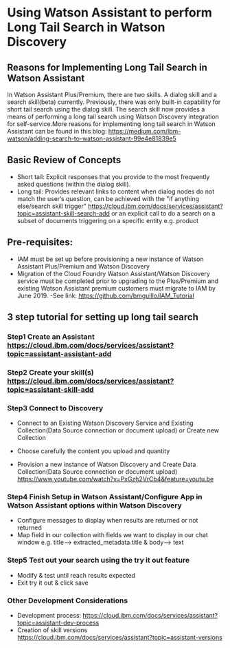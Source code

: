 # Using Watson Assistant to perform Long Tail Search in Watson Discovery

## Reasons for Implementing Long Tail Search in Watson Assistant

In Watson Assistant Plus/Premium, there are two skills. A dialog skill and a search skill(beta) currently. Previously, there was only built-in capability for short tail search using the dialog skill. The search skill now provides a means of performing a long tail search using Watson Discovery integration for self-service.More reasons for implementing long tail search in Watson Assistant can be found in this blog: https://medium.com/ibm-watson/adding-search-to-watson-assistant-99e4e81839e5


## Basic Review of Concepts
- Short tail: Explicit responses that you provide to the most frequently asked questions (within the dialog skill).<br>
- Long tail: Provides relevant links to content when dialog nodes do not match the user’s question, can be achieved with the                      "if anything else/search skill trigger" https://cloud.ibm.com/docs/services/assistant?topic=assistant-skill-search-add or an explicit call to do a search on a subset of documents triggering on a specific entity e.g. product


## Pre-requisites:
- IAM must be set up before provisioning a new instance of Watson Assistant Plus/Premium and Watson Discovery
- Migration of the Cloud Foundry Watson Assistant/Watson Discovery service must be completed prior to upgrading to the Plus/Premium and existing Watson Assistant premium customers must migrate to IAM by June 2019. 
-See link: https://github.com/bmguillo/IAM_Tutorial
  
  
## 3 step tutorial for setting up long tail search


### Step1 Create an Assistant https://cloud.ibm.com/docs/services/assistant?topic=assistant-assistant-add

### Step2 Create your skill(s)  https://cloud.ibm.com/docs/services/assistant?topic=assistant-skill-add

### Step3 Connect to Discovery
* Connect to an Existing Watson Discovery Service and Existing Collection(Data Source connection or document upload) or Create new Collection
* Choose carefully the content you upload and quantity


* Provision a new instance of Watson Discovery and Create Data Collection(Data Source connection or document upload) 
https://www.youtube.com/watch?v=PxGzh2VrCb4&feature=youtu.be

### Step4 Finish Setup in Watson Assistant/Configure App in Watson Assistant options within Watson Discovery 
- Configure messages to display when results are returned or not returned
- Map field in our collection with fields we want to display in our chat window e.g. title--> extracted_metadata.title & body--> text
  
### Step5 Test out your search using the try it out feature
- Modify & test until reach results expected
- Exit try it out & click save



### Other Development Considerations
- Development process: https://cloud.ibm.com/docs/services/assistant?topic=assistant-dev-process
- Creation of skill versions https://cloud.ibm.com/docs/services/assistant?topic=assistant-versions

  

  
  

